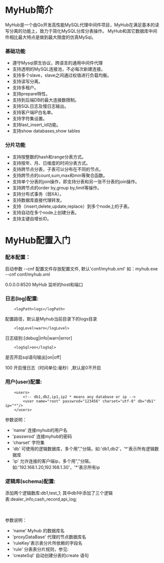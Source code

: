# MyHub简介

MyHub是一个由Go开发高性能MySQL代理中间件项目，MyHub在满足基本的读写分离的功能上，致力于简化MySQL分库分表操作。
MyHub和其它数据库中间件相比最大特点是做到最大限度的仿真MySql。

### 基础功能
- 遵守Mysql原生协议，跨语言的通用中间件代理
- 支持透明的MySQL连接池，不必每次新建连接。
- 支持多个slave，slave之间通过权值进行负载均衡。
- 支持读写分离。
- 支持多租户。
- 支持prepare特性。
- 支持到后端DB的最大连接数限制。
- 支持SQL日志及慢日志输出。
- 支持客户端IP白名单。
- 支持字符集设置。
- 支持last_insert_id功能。
- 支持show databases,show tables

### 分片功能

- 支持按整数的hash和range分表方式。
- 支持按年、月、日维度的时间分表方式。
- 支持跨节点分表，子表可以分布在不同的节点。
- 支持跨节点的count,sum,max和min等聚合函数。
- 支持单个分表的join操作，即支持分表和另一张不分表的join操作。
- 支持跨节点的order by,group by,limit等操作。
- 支持分布式事务（弱XA）。
- 支持数据库直接代理转发。
- 支持（insert,delete,update,replace）到多个node上的子表。
- 支持自动在多个node上创建分表。
- 支持主键自增长ID。


# MyHub配置入门

### 配本配置：

启动参数
--cnf 配置文件存放配置文件, 默认'conf/myhub.xml'
如：myhub.exe --cnf conf/myhub.xml

<serveListen>0.0.0.0:8520</serveListen>
MyHub 监听的host和端口


### 日志(log)配置:

        <logPath>logs</logPath>
配置路径，默认是Myhub当前目录下的logs目录

        <logLevel>warn</logLevel>
日志级别:[debug|info|warn|error]

        <logSql>on</logSql>
是否开启sql语句输出[on|off]

<slowLogTime>100</slowLogTime>
开启慢日志（时间单位:毫秒）,默认是0不开启

### 用户(user)配置:

        <users>
            <!-- db1,db2,ip1,ip2 * means any database or ip -->
            <user name="root" passwrod="123456" charset="utf-8" db="db1" ip="*"/>
        </users>

参数说明：
- 'name' 连接myhub的用户名
- 'passwrod' 连接myhub的密码
- 'charset' 字符集
- 'db' 可使用的逻辑数据库，多个用","分隔，如:'db1,db2'，'*'表示所有逻辑数据库
- 'ip' 允许连接的客户端ip，多个用","分隔，如:'192.168.1.20,192.168.1.30'，'*'表示所有ip

### 逻辑库(schema)配置:

添加两个逻辑数库:db1,test_1;
其中db1中添加了三个逻辑表:dealer_info,cash_record,api_log;

<schema>
    <dataBase name="db1" proxyDataBase="lb_ss">
        <!--  rule: hash | range | date_month | date_day  -->
        <table name="dealer_info" ruleKey="id" rule="rang_1" createSql="dealer_info.sql"/>
        <table name="cash_record" ruleKey="add_time" rule="rang_2" createSql="cash_record.sql"/>
        <table name="api_log" ruleKey="id" rule="hash_1" createSql="api_log.sql"/>
    </dataBase>
    <!-- 直接代理 -->
    <dataBase name="test_1" proxyDataBase="test"/>
</schema>

参数说明：
- 'name' Myhub 的数据库名
- 'proxyDataBase' 代理的节点数据库名
- 'ruleKey'表示表分片所依赖的字段名
- 'rule' 分表表分片规则，参见: <rules><rules>
- 'createSql' 自动创建分表的create 语句